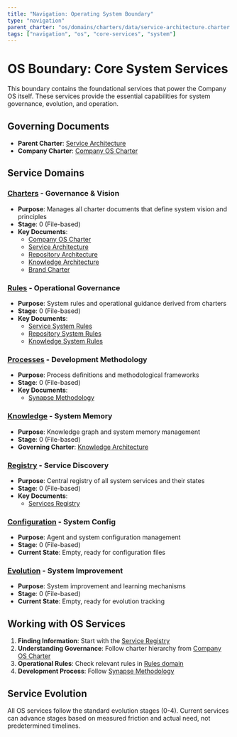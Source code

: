 ```yaml
---
title: "Navigation: Operating System Boundary"
type: "navigation"
parent_charter: "os/domains/charters/data/service-architecture.charter.md"
tags: ["navigation", "os", "core-services", "system"]
---
```


# OS Boundary: Core System Services

This boundary contains the foundational services that power the Company OS itself. These services provide the essential capabilities for system governance, evolution, and operation.

## Governing Documents
- **Parent Charter**: [Service Architecture](domains/charters/data/service-architecture.charter.md)
- **Company Charter**: [Company OS Charter](domains/charters/data/company-os.charter.md)

## Service Domains

### [Charters](domains/charters/) - Governance & Vision
- **Purpose**: Manages all charter documents that define system vision and principles
- **Stage**: 0 (File-based)
- **Key Documents**:
  - [Company OS Charter](domains/charters/data/company-os.charter.md)
  - [Service Architecture](domains/charters/data/service-architecture.charter.md)
  - [Repository Architecture](domains/charters/data/repository-architecture.charter.md)
  - [Knowledge Architecture](domains/charters/data/knowledge-architecture.charter.md)
  - [Brand Charter](domains/charters/data/brand.charter.md)

### [Rules](domains/rules/) - Operational Governance
- **Purpose**: System rules and operational guidance derived from charters
- **Stage**: 0 (File-based)
- **Key Documents**:
  - [Service System Rules](domains/rules/data/service-system.rules.md)
  - [Repository System Rules](domains/rules/data/repository-system.rules.md)
  - [Knowledge System Rules](domains/rules/data/knowledge-system.rules.md)

### [Processes](domains/processes/) - Development Methodology
- **Purpose**: Process definitions and methodological frameworks
- **Stage**: 0 (File-based)
- **Key Documents**:
  - [Synapse Methodology](domains/processes/data/synapse.methodology.md)

### [Knowledge](domains/knowledge/) - System Memory
- **Purpose**: Knowledge graph and system memory management
- **Stage**: 0 (File-based)
- **Governing Charter**: [Knowledge Architecture](domains/charters/data/knowledge-architecture.charter.md)

### [Registry](domains/registry/) - Service Discovery
- **Purpose**: Central registry of all system services and their states
- **Stage**: 0 (File-based)
- **Key Documents**:
  - [Services Registry](domains/registry/data/services.registry.md)

### [Configuration](domains/configuration/) - System Config
- **Purpose**: Agent and system configuration management
- **Stage**: 0 (File-based)
- **Current State**: Empty, ready for configuration files

### [Evolution](domains/evolution/) - System Improvement
- **Purpose**: System improvement and learning mechanisms
- **Stage**: 0 (File-based)
- **Current State**: Empty, ready for evolution tracking

## Working with OS Services

1. **Finding Information**: Start with the [Service Registry](domains/registry/data/services.registry.md)
2. **Understanding Governance**: Follow charter hierarchy from [Company OS Charter](domains/charters/data/company-os.charter.md)
3. **Operational Rules**: Check relevant rules in [Rules domain](domains/rules/)
4. **Development Process**: Follow [Synapse Methodology](domains/processes/data/synapse.methodology.md)

## Service Evolution

All OS services follow the standard evolution stages (0-4). Current services can advance stages based on measured friction and actual need, not predetermined timelines.
